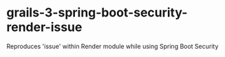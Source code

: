 # grails-3-spring-boot-security-render-issue
Reproduces 'issue' within Render module while using Spring Boot Security
